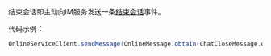 结束会话即主动向IM服务发送一条[结束会话](hhttps://github.com/ti-net/clink-sdk/blob/master/clink-appsdk/android/%E6%8E%A5%E5%85%A5%E6%96%87%E6%A1%A3/%E5%AE%A2%E6%9C%8DSDK%EF%BC%88%E6%97%A0UI%EF%BC%89/%E6%B6%88%E6%81%AF%E7%9B%B8%E5%85%B3/%E6%B6%88%E6%81%AF%E4%BA%8B%E4%BB%B6/%E4%BC%9A%E8%AF%9D%E7%BB%93%E6%9D%9F.md)事件。
​

代码示例：
```java
OnlineServiceClient.sendMessage(OnlineMessage.obtain(ChatCloseMessage.obtain()),null)
```
